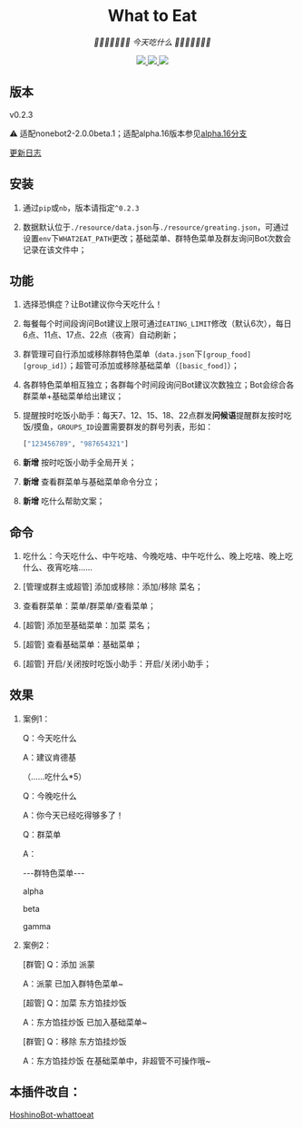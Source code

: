 <div align="center">

# What to Eat

<!-- prettier-ignore-start -->
<!-- markdownlint-disable-next-line MD036 -->
_🍔🌮🍜🍮🍣🍻🍩 今天吃什么 🍩🍻🍣🍮🍜🌮🍔_
<!-- prettier-ignore-end -->

</div>

<p align="center">
  
  <a href="https://github.com/KafCoppelia/nonebot_plugin_what2eat/blob/main/LICENSE">
    <img src="https://img.shields.io/badge/license-MIT-informational">
  </a>
  
  <a href="https://github.com/nonebot/nonebot2">
    <img src="https://img.shields.io/badge/nonebot2-2.0.0beta.1-green">
  </a>
  
  <a href="">
    <img src="https://img.shields.io/badge/release-v0.2.3-orange">
  </a>
  
</p>

</p>

## 版本

v0.2.3

⚠ 适配nonebot2-2.0.0beta.1；适配alpha.16版本参见[alpha.16分支](https://github.com/KafCoppelia/nonebot_plugin_what2eat/tree/alpha.16)

[更新日志](https://github.com/KafCoppelia/nonebot_plugin_what2eat/releases/tag/v0.2.3)

## 安装

1. 通过`pip`或`nb`，版本请指定`^0.2.3`

2. 数据默认位于`./resource/data.json`与`./resource/greating.json`，可通过设置`env`下`WHAT2EAT_PATH`更改；基础菜单、群特色菜单及群友询问Bot次数会记录在该文件中；

## 功能

1. 选择恐惧症？让Bot建议你今天吃什么！

2. 每餐每个时间段询问Bot建议上限可通过`EATING_LIMIT`修改（默认6次），每日6点、11点、17点、22点（夜宵）自动刷新；

3. 群管理可自行添加或移除群特色菜单（`data.json`下`[group_food][group_id]`）；超管可添加或移除基础菜单（`[basic_food]`）；

4. 各群特色菜单相互独立；各群每个时间段询问Bot建议次数独立；Bot会综合各群菜单+基础菜单给出建议；

5. 提醒按时吃饭小助手：每天7、12、15、18、22点群发**问候语**提醒群友按时吃饭/摸鱼，`GROUPS_ID`设置需要群发的群号列表，形如：

    ```python
    ["123456789", "987654321"]
    ```

6. **新增** 按时吃饭小助手全局开关；

7. **新增** 查看群菜单与基础菜单命令分立；

8. **新增** 吃什么帮助文案；

## 命令

1. 吃什么：今天吃什么、中午吃啥、今晚吃啥、中午吃什么、晚上吃啥、晚上吃什么、夜宵吃啥……

2. [管理或群主或超管] 添加或移除：添加/移除 菜名；

3. 查看群菜单：菜单/群菜单/查看菜单；

4. [超管] 添加至基础菜单：加菜 菜名；

5. [超管] 查看基础菜单：基础菜单；

6. [超管] 开启/关闭按时吃饭小助手：开启/关闭小助手；

## 效果

1. 案例1：

    Q：今天吃什么

    A：建议肯德基

    （……吃什么*5）

    Q：今晚吃什么

    A：你今天已经吃得够多了！

    Q：群菜单

    A：

    ---群特色菜单---

    alpha

    beta

    gamma

2. 案例2：

    [群管] Q：添加 派蒙

    A：派蒙 已加入群特色菜单~

    [超管] Q：加菜 东方馅挂炒饭

    A：东方馅挂炒饭 已加入基础菜单~

    [群管] Q：移除 东方馅挂炒饭

    A：东方馅挂炒饭 在基础菜单中，非超管不可操作哦~

## 本插件改自：

[HoshinoBot-whattoeat](https://github.com/pcrbot/whattoeat)